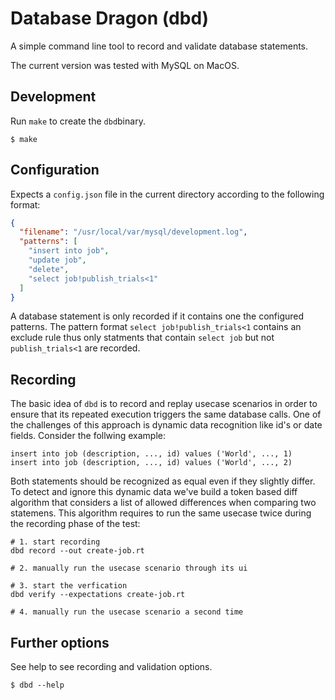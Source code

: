 # Database Dragon (dbd)

A simple command line tool to record and validate database statements.

The current version was tested with MySQL on MacOS.

## Development

Run `make` to create the `dbd`binary.

```
$ make 
```

## Configuration

Expects a `config.json` file in the current directory according to the following
format:

```json
{
  "filename": "/usr/local/var/mysql/development.log",
  "patterns": [
    "insert into job",
    "update job",
    "delete",
    "select job!publish_trials<1"
  ]
}
```

A database statement is only recorded if it contains one the configured
patterns. The pattern format `select job!publish_trials<1` contains an exclude
rule thus only statments that contain `select job` but not `publish_trials<1`
are recorded.

## Recording

The basic idea of `dbd` is to record and replay usecase scenarios in order to
ensure that its repeated execution triggers the same database calls. One of the
challenges of this approach is dynamic data recognition like id's or date
fields. Consider the follwing example:

```
insert into job (description, ..., id) values ('World', ..., 1)
insert into job (description, ..., id) values ('World', ..., 2)
```

Both statements should be recognized as equal even if they slightly differ. To
detect and ignore this dynamic data we've build a token based diff algorithm
that considers a list of allowed differences when comparing two statemens. This
algorithm requires to run the same usecase twice during the recording phase of
the test:

```
# 1. start recording
dbd record --out create-job.rt

# 2. manually run the usecase scenario through its ui

# 3. start the verfication
dbd verify --expectations create-job.rt

# 4. manually run the usecase scenario a second time
```

## Further options

See help to see recording and validation options.

```
$ dbd --help
```